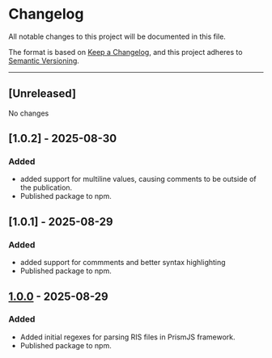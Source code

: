 # Changelog

All notable changes to this project will be documented in this file.

The format is based on [Keep a Changelog](https://keepachangelog.com/en/1.0.0/), and
this project adheres to [Semantic Versioning](https://semver.org/spec/v2.0.0.html).

<hr>

## [Unreleased]

No changes

## [1.0.2] - 2025-08-30

### Added

- added support for multiline values, causing comments to be outside of the
  publication.
- Published package to npm.

## [1.0.1] - 2025-08-29

### Added

- added support for commments and better syntax highlighting
- Published package to npm.

## [1.0.0] - 2025-08-29

### Added

- Added initial regexes for parsing RIS files in PrismJS framework.
- Published package to npm.

[1.0.0]: https://github.com/HarcoKuppens/prismjs-ris/releases/tag/v1.0.0
